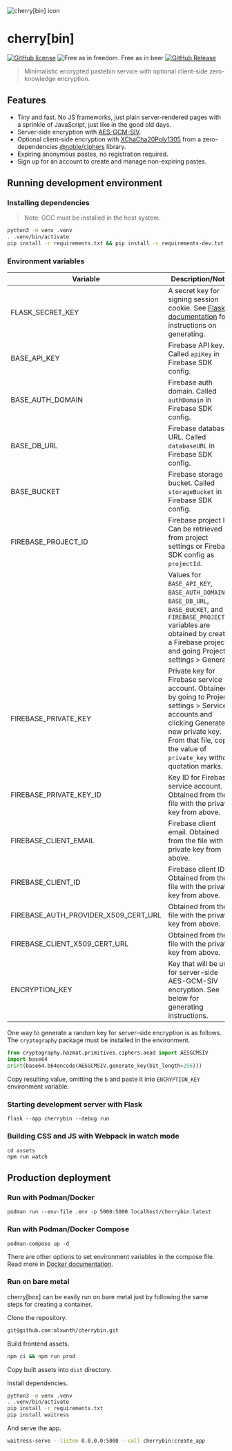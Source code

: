 ![cherry[bin] icon](cherrybin/static/favicon.ico)

# cherry[bin]

[![GitHub license](https://img.shields.io/github/license/alxwnth/cherrybin.svg)](https://github.com/alxwnth/cherrybin/blob/main/LICENSE)
![Free as in freedom. Free as in beer](https://img.shields.io/badge/price-%240-brightgreen)
[![GitHub Release](https://img.shields.io/github/v/release/alxwnth/cherrybin)](https://github.com/alxwnth/cherrybin/releases)

> Minimalistic encrypted pastebin service with optional client-side zero-knowledge encryption.

## Features

- Tiny and fast. No JS frameworks, just plain server-rendered pages with a sprinkle of JavaScript, just like in the good old days.
- Server-side encryption with [AES-GCM-SIV](https://eprint.iacr.org/2017/168.pdf).
- Optional client-side encryption with [XChaCha20Poly1305](https://www.cryptopp.com/wiki/XChaCha20Poly1305) from a zero-dependencies [@noble/ciphers](https://www.npmjs.com/package/@noble/ciphers) library.
- Expiring anonymous pastes, no registration required.
- Sign up for an account to create and manage non-expiring pastes.

## Running development environment

### Installing dependencies

> Note: GCC must be installed in the host system.

```sh
python3 -m venv .venv
. .venv/bin/activate
pip install -r requirements.txt && pip install -r requirements-dev.txt
```

### Environment variables

| Variable                             | Description/Notes                                                                                                                                                                                                    |
| ------------------------------------ | -------------------------------------------------------------------------------------------------------------------------------------------------------------------------------------------------------------------- |
| FLASK_SECRET_KEY                     | A secret key for signing session cookie. See [Flask documentation](https://flask.palletsprojects.com/en/2.3.x/config/#SECRET_KEY) for instructions on generating.                                                    |
| BASE_API_KEY                         | Firebase API key. Called `apiKey` in Firebase SDK config.                                                                                                                                                            |
| BASE_AUTH_DOMAIN                     | Firebase auth domain. Called `authDomain` in Firebase SDK config.                                                                                                                                                    |
| BASE_DB_URL                          | Firebase database URL. Called `databaseURL` in Firebase SDK config.                                                                                                                                                  |
| BASE_BUCKET                          | Firebase storage bucket. Called `storageBucket` in Firebase SDK config.                                                                                                                                              |
| FIREBASE_PROJECT_ID                  | Firebase project ID. Can be retrieved from project settings or Firebase SDK config as `projectId`.                                                                                                                   |
|                                      | Values for `BASE_API_KEY`, `BASE_AUTH_DOMAIN`, `BASE_DB_URL`, `BASE_BUCKET`, and `FIREBASE_PROJECT_ID` variables are obtained by creating a Firebase project and going Project settings > General.                   |
| FIREBASE_PRIVATE_KEY                 | Private key for Firebase service account. Obtained by going to Project settings > Service accounts and clicking Generate new private key. From that file, copy the value of `private_key` _without_ quotation marks. |
| FIREBASE_PRIVATE_KEY_ID              | Key ID for Firebase service account. Obtained from the file with the private key from above.                                                                                                                         |
| FIREBASE_CLIENT_EMAIL                | Firebase client email. Obtained from the file with the private key from above.                                                                                                                                       |
| FIREBASE_CLIENT_ID                   | Firebase client ID. Obtained from the file with the private key from above.                                                                                                                                          |
| FIREBASE_AUTH_PROVIDER_X509_CERT_URL | Obtained from the file with the private key from above.                                                                                                                                                              |
| FIREBASE_CLIENT_X509_CERT_URL        | Obtained from the file with the private key from above.                                                                                                                                                              |
| ENCRYPTION_KEY                       | Key that will be used for server-side AES-GCM-SIV encryption. See below for generating instructions.                                                                                                                 |

One way to generate a random key for server-side encryption is as follows. The `cryptography` package must be installed in the environment.

```python
from cryptography.hazmat.primitives.ciphers.aead import AESGCMSIV
import base64
print(base64.b64encode(AESGCMSIV.generate_key(bit_length=256)))
```

Copy resulting value, omitting the `b` and paste it into `ENCRYPTION_KEY` environment variable.

### Starting development server with Flask

```
flask --app cherrybin --debug run
```

### Building CSS and JS with Webpack in watch mode

```
cd assets
npm run watch
```

## Production deployment

### Run with Podman/Docker

```
podman run --env-file .env -p 5000:5000 localhost/cherrybin:latest
```

### Run with Podman/Docker Compose

```
podman-compose up -d
```

There are other options to set environment variables in the compose file. Read more in [Docker documentation](https://docs.docker.com/compose/environment-variables/set-environment-variables/).

### Run on bare metal

cherry[box] can be easily run on bare metal just by following the same steps for creating a container.

Clone the repository.

```sh
git@github.com:alxwnth/cherrybin.git
```

Build frontend assets.

```sh
npm ci && npm run prod
```

Copy built assets into `dist` directory.

Install dependencies.

```sh
python3 -m venv .venv
. .venv/bin/activate
pip install -r requirements.txt
pip install waitress
```

And serve the app.

```sh
waitress-serve --listen 0.0.0.0:5000 --call cherrybin:create_app
```
